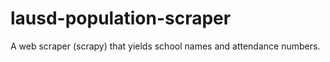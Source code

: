 lausd-population-scraper
========================

A web scraper (scrapy) that yields school names and attendance numbers.
